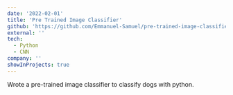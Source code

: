 ```yaml
---
date: '2022-02-01'
title: 'Pre Trained Image Classifier'
github: 'https://github.com/Emmanuel-Samuel/pre-trained-image-classifier'
external: ''
tech:
  - Python
  - CNN
company: ''
showInProjects: true
---
```


Wrote a pre-trained image classifier to classify dogs with python.
<!-- ---
date: '2022-04-22'
title: 'Polynodes'
github: 'https://github.com/rhdeck/chainlink2022'
external: 'https://devpost.com/software/polynodes'
tech:
  - Solidity
  - Chainlink
  - Hardhat
  - Docker
  - Digital Ocean
company: 'Chainlink'
showInProjects: true
---

No-code tool to deploy Chainlink nodes in less than 10 minutes!

Placed 2nd for Chainlink Services category at Chainlink Spring Hackathon. -->